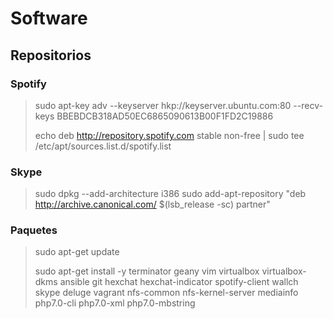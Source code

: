 # Software

## Repositorios

### Spotify
> sudo apt-key adv --keyserver hkp://keyserver.ubuntu.com:80 --recv-keys BBEBDCB318AD50EC6865090613B00F1FD2C19886
>
> echo deb http://repository.spotify.com stable non-free | sudo tee /etc/apt/sources.list.d/spotify.list
 
### Skype
> sudo dpkg --add-architecture i386
> sudo add-apt-repository "deb http://archive.canonical.com/ $(lsb_release -sc) partner"
 

### Paquetes
> sudo apt-get update
>
> sudo apt-get install -y terminator geany vim virtualbox virtualbox-dkms ansible git hexchat hexchat-indicator spotify-client wallch skype deluge vagrant nfs-common nfs-kernel-server mediainfo php7.0-cli php7.0-xml php7.0-mbstring
